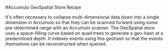 #Accumulo GeoSpatial Store Recipe

It's often necessary to collapse multi-dimensional data down into a single dimension in Accumulo so that they can be scanned forward using some pre-determined range with an Accumulo scanner. The GeoSpatial store uses a space-filling curve based on quad trees to generate a geo-hash at a predermined depth. It indexes events using this geohash so that the events themselves can be reconstructed when queried.

